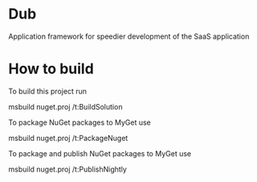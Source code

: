 Dub
===

Application framework for speedier development of the SaaS application


How to build
===
To build this project run 

   msbuild nuget.proj /t:BuildSolution

To package NuGet packages to MyGet use

   msbuild nuget.proj /t:PackageNuget

To package and publish NuGet packages to MyGet use

   msbuild nuget.proj /t:PublishNightly